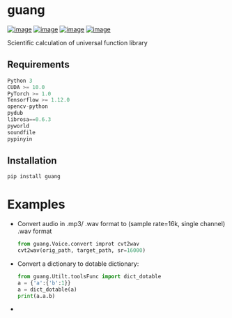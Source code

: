 # guang

[![image](https://img.shields.io/badge/Pypi_package-0.0.5-green.svg)](https://pypi.org/project/guang)
[![image](https://img.shields.io/badge/python-3.X-blue.svg)](https://www.python.org/)
[![image](https://img.shields.io/badge/license-GNU_GPL--v3-blue.svg)](LICENSE)
[![image](https://img.shields.io/badge/author-K.y-orange.svg?style=flat-square&logo=appveyor)](https://github.com/beidongjiedeguang)



Scientific calculation of universal function library

## Requirements

```python
Python 3
CUDA >= 10.0
PyTorch >= 1.0
Tensorflow >= 1.12.0
opencv-python
pydub
librosa==0.6.3
pyworld
soundfile
pypinyin
```



## Installation

```bash
pip install guang
```



# Examples

- Convert audio in .mp3/ .wav format to (sample rate=16k, single channel) .wav format

  ```python
  from guang.Voice.convert improt cvt2wav
  cvt2wav(orig_path, target_path, sr=16000)
  ```



* Convert a dictionary to dotable dictionary:

  ```python
  from guang.Utilt.toolsFunc import dict_dotable
  a = {'a':{'b':1}}
  a = dict_dotable(a)
  print(a.a.b)
  ```

* 



